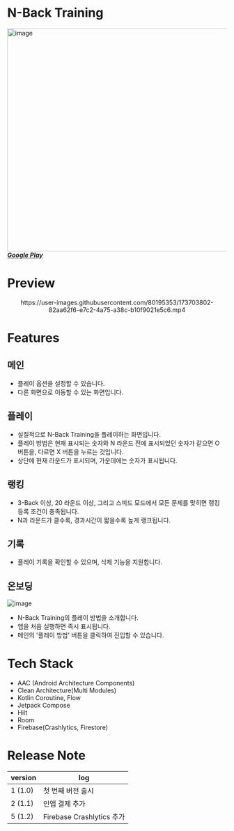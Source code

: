 # N-Back Training
<img src="https://github.com/wing-tree/wing-tree/blob/master/image/graphic_image_en.png" alt="image" width="512"/></br>
[_**Google Play**_](https://play.google.com/store/apps/details?id=com.wing.tree.n.back.training)

# Preview
<p align="center">https://user-images.githubusercontent.com/80195353/173703802-82aa62f6-e7c2-4a75-a38c-b10f9021e5c6.mp4</p>

# Features
## 메인
- 플레이 옵션을 설정할 수 있습니다.
- 다른 화면으로 이동할 수 있는 화면입니다.

## 플레이
- 실질적으로 N-Back Training을 플레이하는 화면입니다.
- 플레이 방법은 현재 표시되는 숫자와 N 라운드 전에 표시되었던 숫자가 같으면 O 버튼을, 다르면 X 버튼을 누르는 것입니다.
- 상단에 현재 라운드가 표시되며, 가운데에는 숫자가 표시됩니다.

## 랭킹
- 3-Back 이상, 20 라운드 이상, 그리고 스피드 모드에서 모든 문제를 맞히면 랭킹 등록 조건이 충족됩니다.
- N과 라운드가 클수록, 경과시간이 짧을수록 높게 랭크됩니다.

## 기록
- 플레이 기록을 확인할 수 있으며, 삭제 기능을 지원합니다.

## 온보딩
<img src="https://lh3.googleusercontent.com/OMMWlyYOLHtpqkIY5ru36MvJ3_n-VAirmY92zNENpNhzIwioDdmdn18yDSogDp-n9eA" alt="image" /></br>
- N-Back Training의 플레이 방법을 소개합니다.
- 앱을 처음 실행하면 즉시 표시됩니다.
- 메인의 '플레이 방법' 버튼을 클릭하여 진입할 수 있습니다.

# Tech Stack
- AAC (Android Architecture Components)
- Clean Architecture(Multi Modules)
- Kotlin Coroutine, Flow
- Jetpack Compose
- Hilt
- Room
- Firebase(Crashlytics, Firestore)

# Release Note
| version | log |
| --- | --- |
| 1 (1.0) | 첫 번째 버전 출시 |
| 2 (1.1) | 인앱 결제 추가 |
| 5 (1.2) | Firebase Crashlytics 추가 |

